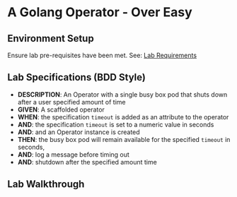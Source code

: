 <!--
  - A Golang Operator - Over Easy
    - Overview
    - Lab Specification (BDD Style)
    - Step-by-Step Detailed Lab Walkthrough
      - Summary
      - Scaffolding
      - Writing Your Operator Specifications and Status
      - Writing Your Operator Controller Implementation
      - Unit Testing
      - End to End Testing
-->
# A Golang Operator - Over Easy

## Environment Setup

Ensure lab pre-requisites have been met. See: [Lab Requirements](../01/03-lab-requirements.md)

## Lab Specifications (BDD Style)

- **DESCRIPTION**: An Operator with a single busy box pod that shuts down after a user specified amount of time
- **GIVEN**: A scaffolded operator
- **WHEN**: the specification `timeout` is added as an attribute to the operator
- **AND**: the specification `timeout` is set to a numeric value in seconds
- **AND**: and an Operator instance is created
- **THEN**: the busy box pod will remain available for the specified `timeout` in seconds,
- **AND**: log a message before timing out
- **AND**: shutdown after the specified amount time

## Lab Walkthrough

